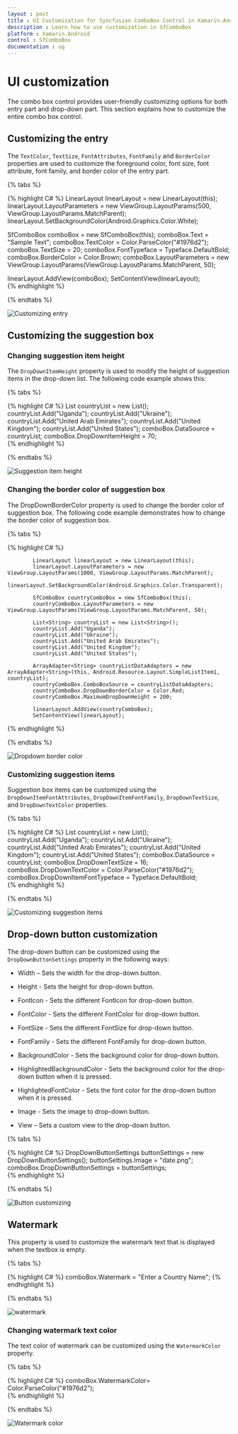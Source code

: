 ```yaml
---
layout : post
title : UI Customization for Syncfusion ComboBox Control in Xamarin.Android
description : Learn how to use customization in SfComboBox 
platform : Xamarin.Android
control : SfComboBox
documentation : ug
---
```


# UI customization

The combo box control provides user-friendly customizing options for both entry part and drop-down part.  This section explains how to customize the entire combo box control.

## Customizing the entry

The `TextColor`, `TextSize`, `FontAttributes`, `FontFamily` and `BorderColor` properties are used to customize the foreground color, font size, font attribute, font family, and border color of the entry part.

{% tabs %}

{% highlight C# %}
LinearLayout linearLayout = new LinearLayout(this);
linearLayout.LayoutParameters = new ViewGroup.LayoutParams(500, ViewGroup.LayoutParams.MatchParent);
linearLayout.SetBackgroundColor(Android.Graphics.Color.White);

SfComboBox comboBox = new SfComboBox(this);
comboBox.Text = "Sample Text";
comboBox.TextColor = Color.ParseColor("#1976d2");
comboBox.TextSize = 20;
comboBox.FontTypeface = Typeface.DefaultBold;
comboBox.BorderColor = Color.Brown;
comboBox.LayoutParameters = new ViewGroup.LayoutParams(ViewGroup.LayoutParams.MatchParent, 50);

linearLayout.AddView(comboBox);
SetContentView(linearLayout);	 
{% endhighlight %}

{% endtabs %}
	
![Customizing entry](images/customizingentry.png)

## Customizing the suggestion box

### Changing suggestion item height

The `DropDownItemHeight` property is used to modify the height of suggestion items in the drop-down list. The following code example shows this:

{% tabs %}

{% highlight C# %}
List<String> countryList = new List<String>();
countryList.Add("Uganda");
countryList.Add("Ukraine");
countryList.Add("United Arab Emirates");
countryList.Add("United Kingdom");
countryList.Add("United States");
comboBox.DataSource = countryList; 
comboBox.DropDownItemHeight = 70;	
{% endhighlight %}

{% endtabs %}

![Suggestion item height](images/suggestionitemheight.png)

### Changing the border color of suggestion box

The DropDownBorderColor property is used to change the border color of suggestion box. The following code example demonstrates how to change the border color of suggestion box.

{% tabs %}

{% highlight C# %}

            LinearLayout linearLayout = new LinearLayout(this);
            linearLayout.LayoutParameters = new ViewGroup.LayoutParams(1000, ViewGroup.LayoutParams.MatchParent);
            linearLayout.SetBackgroundColor(Android.Graphics.Color.Transparent);

            SfComboBox countryComboBox = new SfComboBox(this);
            countryComboBox.LayoutParameters = new ViewGroup.LayoutParams(ViewGroup.LayoutParams.MatchParent, 50);

            List<String> countryList = new List<String>();
            countryList.Add("Uganda");
            countryList.Add("Ukraine");
            countryList.Add("United Arab Emirates");
            countryList.Add("United Kingdom");
            countryList.Add("United States");

            ArrayAdapter<String> countryListDataAdapters = new ArrayAdapter<String>(this, Android.Resource.Layout.SimpleListItem1, countryList);
            countryComboBox.ComboBoxSource = countryListDataAdapters;
            countryComboBox.DropDownBorderColor = Color.Red;
            countryComboBox.MaximumDropDownHeight = 200;

            linearLayout.AddView(countryComboBox);
            SetContentView(linearLayout);
     
{% endhighlight %}

{% endtabs %}
	
![Dropdown border color](images/dropdown-border-color.png)

### Customizing suggestion items

Suggestion box items can be customized using the `DropDownItemFontAttributes`, `DropDownItemFontFamily`, `DropDownTextSize`, and `DropDownTextColor` properties.

{% tabs %}

{% highlight C# %}
List<String> countryList = new List<String>();
countryList.Add("Uganda");
countryList.Add("Ukraine");
countryList.Add("United Arab Emirates");
countryList.Add("United Kingdom");
countryList.Add("United States");
comboBox.DataSource = countryList;
comboBox.DropDownTextSize = 16;
comboBox.DropDownTextColor = Color.ParseColor("#1976d2");
comboBox.DropDownItemFontTypeface = Typeface.DefaultBold;       
{% endhighlight %}

{% endtabs %}
	
![Customizing suggestion items](images/customizingsuggestionItems.png)

## Drop-down button customization 

The drop-down button can be customized using the `DropDownButtonSettings` property in the following ways:

* Width – Sets the width for the drop-down button. 

* Height - Sets the height for drop-down button. 

* FontIcon - Sets the different FontIcon for drop-down button. 

* FontColor - Sets the different  FontColor for drop-down button. 

* FontSize - Sets the different  FontSize for drop-down button. 

* FontFamily - Sets the different  FontFamily for drop-down button. 

* BackgroundColor - Sets the background color for drop-down button. 

* HighlightedBackgroundColor - Sets the background color for the drop-down button when it is pressed. 

* HighlightedFontColor - Sets the font color for the drop-down button when it is pressed. 

* Image - Sets the image to drop-down button. 

* View – Sets a custom view to the drop-down button.

{% tabs %}

{% highlight C# %}
DropDownButtonSettings buttonSettings = new DropDownButtonSettings();
buttonSettings.Image = "date.png";
comboBox.DropDownButtonSettings = buttonSettings; 	 
{% endhighlight %}

{% endtabs %}
	
![Button customizing](images/buttoncustomizing.png)

## Watermark

This property is used to customize the watermark text that is displayed when the textbox is empty.

{% tabs %}

{% highlight C# %}
comboBox.Watermark = "Enter a Country Name"; 
{% endhighlight %}

{% endtabs %}
	
![watermark](images/watermark.png)

### Changing watermark text color
 
The text color of watermark can be customized using the `WatermarkColor` property.

{% tabs %}

{% highlight C# %}
comboBox.WatermarkColor= Color.ParseColor("#1976d2");	 
{% endhighlight %}

{% endtabs %}
	
![Watermark color](images/watermarkcolor.png)




